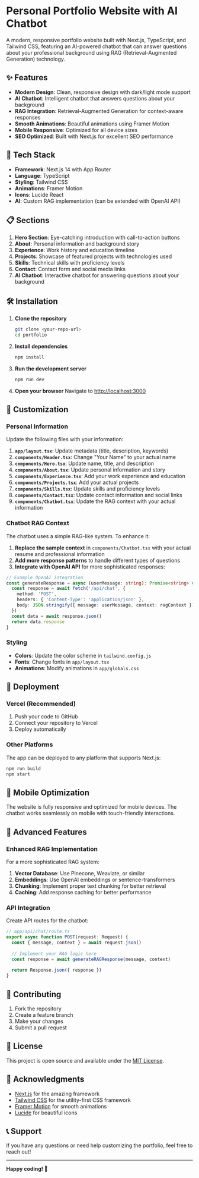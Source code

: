 # Personal Portfolio Website with AI Chatbot

A modern, responsive portfolio website built with Next.js, TypeScript, and Tailwind CSS, featuring an AI-powered chatbot that can answer questions about your professional background using RAG (Retrieval-Augmented Generation) technology.

## ✨ Features

- **Modern Design**: Clean, responsive design with dark/light mode support
- **AI Chatbot**: Intelligent chatbot that answers questions about your background
- **RAG Integration**: Retrieval-Augmented Generation for context-aware responses
- **Smooth Animations**: Beautiful animations using Framer Motion
- **Mobile Responsive**: Optimized for all device sizes
- **SEO Optimized**: Built with Next.js for excellent SEO performance

## 🚀 Tech Stack

- **Framework**: Next.js 14 with App Router
- **Language**: TypeScript
- **Styling**: Tailwind CSS
- **Animations**: Framer Motion
- **Icons**: Lucide React
- **AI**: Custom RAG implementation (can be extended with OpenAI API)

## 📋 Sections

1. **Hero Section**: Eye-catching introduction with call-to-action buttons
2. **About**: Personal information and background story
3. **Experience**: Work history and education timeline
4. **Projects**: Showcase of featured projects with technologies used
5. **Skills**: Technical skills with proficiency levels
6. **Contact**: Contact form and social media links
7. **AI Chatbot**: Interactive chatbot for answering questions about your background

## 🛠️ Installation

1. **Clone the repository**
   ```bash
   git clone <your-repo-url>
   cd portfolio
   ```

2. **Install dependencies**
   ```bash
   npm install
   ```

3. **Run the development server**
   ```bash
   npm run dev
   ```

4. **Open your browser**
   Navigate to [http://localhost:3000](http://localhost:3000)

## 📝 Customization

### Personal Information

Update the following files with your information:

1. **`app/layout.tsx`**: Update metadata (title, description, keywords)
2. **`components/Header.tsx`**: Change "Your Name" to your actual name
3. **`components/Hero.tsx`**: Update name, title, and description
4. **`components/About.tsx`**: Update personal information and story
5. **`components/Experience.tsx`**: Add your work experience and education
6. **`components/Projects.tsx`**: Add your actual projects
7. **`components/Skills.tsx`**: Update skills and proficiency levels
8. **`components/Contact.tsx`**: Update contact information and social links
9. **`components/Chatbot.tsx`**: Update the RAG context with your actual information

### Chatbot RAG Context

The chatbot uses a simple RAG-like system. To enhance it:

1. **Replace the sample context** in `components/Chatbot.tsx` with your actual resume and professional information
2. **Add more response patterns** to handle different types of questions
3. **Integrate with OpenAI API** for more sophisticated responses:

```typescript
// Example OpenAI integration
const generateResponse = async (userMessage: string): Promise<string> => {
  const response = await fetch('/api/chat', {
    method: 'POST',
    headers: { 'Content-Type': 'application/json' },
    body: JSON.stringify({ message: userMessage, context: ragContext })
  })
  const data = await response.json()
  return data.response
}
```

### Styling

- **Colors**: Update the color scheme in `tailwind.config.js`
- **Fonts**: Change fonts in `app/layout.tsx`
- **Animations**: Modify animations in `app/globals.css`

## 🚀 Deployment

### Vercel (Recommended)

1. Push your code to GitHub
2. Connect your repository to Vercel
3. Deploy automatically

### Other Platforms

The app can be deployed to any platform that supports Next.js:

```bash
npm run build
npm start
```

## 📱 Mobile Optimization

The website is fully responsive and optimized for mobile devices. The chatbot works seamlessly on mobile with touch-friendly interactions.

## 🔧 Advanced Features

### Enhanced RAG Implementation

For a more sophisticated RAG system:

1. **Vector Database**: Use Pinecone, Weaviate, or similar
2. **Embeddings**: Use OpenAI embeddings or sentence-transformers
3. **Chunking**: Implement proper text chunking for better retrieval
4. **Caching**: Add response caching for better performance

### API Integration

Create API routes for the chatbot:

```typescript
// app/api/chat/route.ts
export async function POST(request: Request) {
  const { message, context } = await request.json()
  
  // Implement your RAG logic here
  const response = await generateRAGResponse(message, context)
  
  return Response.json({ response })
}
```

## 🤝 Contributing

1. Fork the repository
2. Create a feature branch
3. Make your changes
4. Submit a pull request

## 📄 License

This project is open source and available under the [MIT License](LICENSE).

## 🙏 Acknowledgments

- [Next.js](https://nextjs.org/) for the amazing framework
- [Tailwind CSS](https://tailwindcss.com/) for the utility-first CSS framework
- [Framer Motion](https://www.framer.com/motion/) for smooth animations
- [Lucide](https://lucide.dev/) for beautiful icons

## 📞 Support

If you have any questions or need help customizing the portfolio, feel free to reach out!

---

**Happy coding! 🚀** 